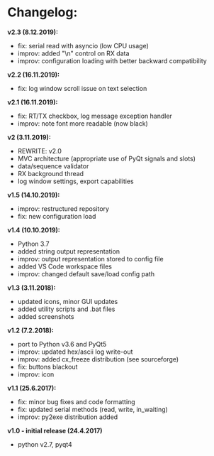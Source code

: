 # Changelog:  
**v2.3 (8.12.2019):**
- fix: serial read with asyncio (low CPU usage)
- improv: added "\n" control on RX data
- improv: configuration loading with better backward compatibility

**v2.2 (16.11.2019):**
- fix: log window scroll issue on text selection
  
**v2.1 (16.11.2019):**
- fix: RT/TX checkbox, log message exception handler
- improv: note font more readable (now black)

**v2 (3.11.2019):**
- REWRITE: v2.0
- MVC architecture (appropriate use of PyQt signals and slots)
- data/sequence validator
- RX background thread
- log window settings, export capabilities

**v1.5 (14.10.2019):**
- improv: restructured repository
- fix: new configuration load

**v1.4 (10.10.2019):**
- Python 3.7
- added string output representation
- improv: output representation stored to config file
- added VS Code workspace files
- improv: changed default save/load config path

**v1.3 (3.11.2018):**
- updated icons, minor GUI updates
- added utility scripts and .bat files
- added screenshots


**v1.2 (7.2.2018):**
- port to Python v3.6 and PyQt5
- improv: updated hex/ascii log write-out
- improv: added cx_freeze distribution (see sourceforge)
- fix: buttons blackout
- improv: icon

**v1.1 (25.6.2017):**
- fix: minor bug fixes and code formatting
- fix: updated serial methods (read, write, in_waiting)
- improv: py2exe distribution added

**v1.0 - initial release (24.4.2017)**
- python v2.7, pyqt4